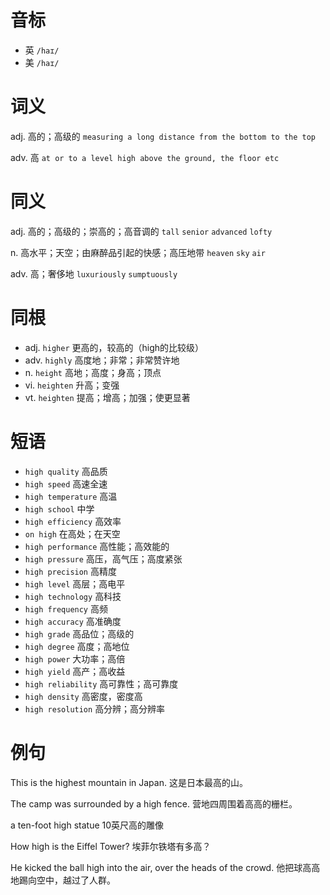 # 音标

- 英 `/haɪ/`
- 美 `/haɪ/`

# 词义

adj. 高的；高级的
`measuring a long distance from the bottom to the top`

adv. 高
`at or to a level high above the ground, the floor etc`

# 同义

adj. 高的；高级的；崇高的；高音调的
`tall` `senior` `advanced` `lofty`

n. 高水平；天空；由麻醉品引起的快感；高压地带
`heaven` `sky` `air`

adv. 高；奢侈地
`luxuriously` `sumptuously`

# 同根

- adj. `higher` 更高的，较高的（high的比较级）
- adv. `highly` 高度地；非常；非常赞许地
- n. `height` 高地；高度；身高；顶点
- vi. `heighten` 升高；变强
- vt. `heighten` 提高；增高；加强；使更显著

# 短语

- `high quality` 高品质
- `high speed` 高速全速
- `high temperature` 高温
- `high school` 中学
- `high efficiency` 高效率
- `on high` 在高处；在天空
- `high performance` 高性能；高效能的
- `high pressure` 高压，高气压；高度紧张
- `high precision` 高精度
- `high level` 高层；高电平
- `high technology` 高科技
- `high frequency` 高频
- `high accuracy` 高准确度
- `high grade` 高品位；高级的
- `high degree` 高度；高地位
- `high power` 大功率；高倍
- `high yield` 高产；高收益
- `high reliability` 高可靠性；高可靠度
- `high density` 高密度，密度高
- `high resolution` 高分辨；高分辨率

# 例句

This is the highest mountain in Japan.
这是日本最高的山。

The camp was surrounded by a high fence.
营地四周围着高高的栅栏。

a ten-foot high statue
10英尺高的雕像

How high is the Eiffel Tower?
埃菲尔铁塔有多高？

He kicked the ball high into the air, over the heads of the crowd.
他把球高高地踢向空中，越过了人群。


